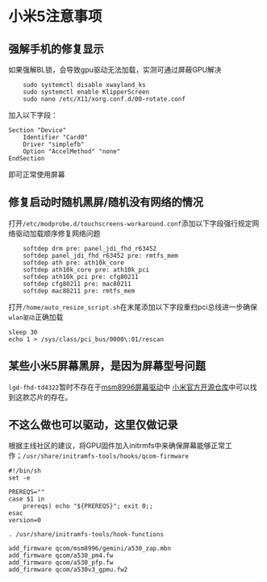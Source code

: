 # 小米5注意事项
## 强解手机的修复显示
如果强解BL锁，会导致gpu驱动无法加载，实测可通过屏蔽GPU解决

        sudo systemctl disable xwayland_ks
        sudo systemctl enable KlipperScreen
        sudo nano /etc/X11/xorg.conf.d/00-rotate.conf

加入以下字段：

    Section "Device"
        Identifier "Card0"
        Driver "simplefb"
        Option "AccelMethod" "none"
    EndSection

即可正常使用屏幕

## 修复启动时随机黑屏/随机没有网络的情况
打开`/etc/modprobe.d/touchscreens-workaround.conf`添加以下字段强行规定网络驱动加载顺序修复网络问题

        softdep drm pre: panel_jdi_fhd_r63452
        softdep panel_jdi_fhd_r63452 pre: rmtfs_mem
        softdep ath pre: ath10k_core
        softdep ath10k_core pre: ath10k_pci
        softdep ath10k_pci pre: cfg80211
        softdep cfg80211 pre: mac80211
        softdep mac80211 pre: rmtfs_mem

打开`/home/auto_resize_script.sh`在末尾添加以下字段重扫pci总线进一步确保`wlan驱动`正确加载

    sleep 30
    echo 1 > /sys/class/pci_bus/0000\:01/rescan

## 某些小米5屏幕黑屏，是因为屏幕型号问题
`lgd-fhd-td4322`暂时不存在于[msm8996屏幕驱动](https://gitlab.com/msm8996-mainline/linux/-/tree/msm8996-staging/drivers/gpu/drm/panel
)中
[小米官方开源仓库](https://github.com/MiCode/Xiaomi_Kernel_OpenSource/commit/c0379aae3d784d78f304ae6de13ce522f4bbd4cc#diff-b79aee18a3f77cb7324a7b95f5b43684ac64b89299e15b0af894371eff19a2e8R89)中可以找到这款芯片的存在。

## 不这么做也可以驱动，这里仅做记录
根据主线社区的建议，将GPU固件加入initrmfs中来确保屏幕能够正常工作；`/usr/share/initramfs-tools/hooks/qcom-firmware`

    #!/bin/sh
    set -e

    PREREQS=""
    case $1 in
        prereqs) echo "${PREREQS}"; exit 0;;
    esac
    version=0

    . /usr/share/initramfs-tools/hook-functions

    add_firmware qcom/msm8996/gemini/a530_zap.mbn
    add_firmware qcom/a530_pm4.fw
    add_firmware qcom/a530_pfp.fw
    add_firmware qcom/a530v3_gpmu.fw2
